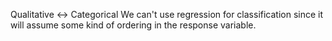 Qualitative <-> Categorical
We can't use regression for classification since it will assume some kind of ordering in the response variable. 